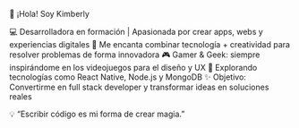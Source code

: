 🌸 ¡Hola! Soy Kimberly

💻 Desarrolladora en formación | Apasionada por crear apps, webs y experiencias digitales
🎨 Me encanta combinar tecnología + creatividad para resolver problemas de forma innovadora
🎮 Gamer & Geek: siempre inspirándome en los videojuegos para el diseño y UX
🚀 Explorando tecnologías como React Native, Node.js y MongoDB
✨ Objetivo: Convertirme en full stack developer y transformar ideas en soluciones reales

💡 “Escribir código es mi forma de crear magia.”
